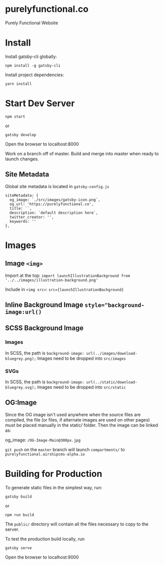# purelyfunctional.co
Purely Functional Website

# Install

Install gatsby-cli globally:
```
npm install -g gatsby-cli
```

Install project dependencies:
```
yarn install
```

# Start Dev Server

```
npm start
```

or
```
gatsby develop
```

Open the browser to localhost:8000

Work on a branch off of master. Build and merge into master when ready to launch changes.

## Site Metadata

Global site metadata is located in `gatsby-config.js`
```
siteMetadata: {
  og_image: `./src/images/gatsby-icon.png`,
  og_url: 'https://purelyfunctional.co',
  title: ``,
  description: `default description here`,
  twitter_creator: '',
  keywords: ''
},
```

# Images

## Image `<img>`

Import at the top:
`import launchIllustrationBackground from '../../images/illustration-background.png'`

Include in `<img src>`:
`src={launchIllustrationBackground}`

## Inline Background Image `style="background-image:url()`

## SCSS Background Image

### Images
In SCSS, the path is `background-image: url(../images/download-bluegrey.png);`
Images need to be dropped into `src/images`

### SVGs
In SCSS, the path is `background-image: url(../static/download-bluegrey.svg);`
Images need to be dropped into `src/static`


## OG:Image

Since the OG image isn't used anywhere when the source files are compiled, the file (or files, if alternate images are used on other pages) must be placed manually in the static/ folder. Then the image can be linked as:

og_image: `/OG-Image-Main@300px.jpg`

`git push` on the `master` branch will launch `compartments/` to `purelyfunctional.airshipcms-alpha.io`


# Building for Production

To generate static files in the simplest way, run:
```
gatsby build
```
or
```
npm run build
```

The `public/` directory will contain all the files necessary to copy to the server.

To test the production build locally, run
```
gatsby serve
```
Open the browser to localhost:9000

